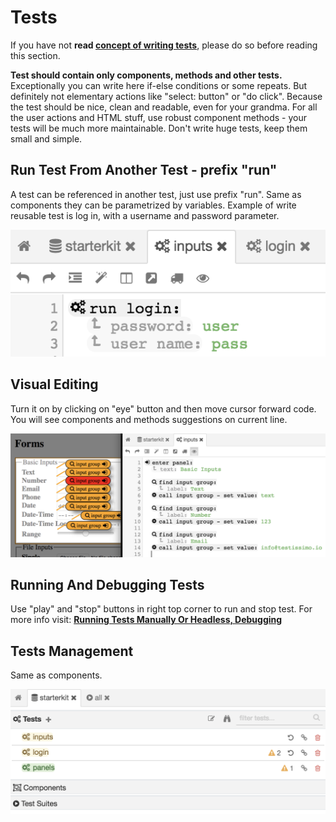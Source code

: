 # Tests

If you have not **read [concept of writing tests](#/concept-of-writing-tests)**, please do so before reading this section.

**Test should contain only components, methods and other tests.** Exceptionally you can write here if-else conditions or some repeats. But definitely not elementary actions like "select: button" or "do click". Because the test should be nice, clean and readable, even for your grandma. For all the user actions and HTML stuff, use robust component methods - your tests will be much more maintainable. Don't write huge tests, keep them small and simple.

## Run Test From Another Test - prefix "run"

A test can be referenced in another test, just use prefix "run". Same as components they can be parametrized by variables. Example of write reusable test is log in, with a username and password parameter. 

![](./images/test_usage.png)

## Visual Editing

Turn it on by clicking on "eye" button and then move cursor forward code. You will see components and methods suggestions on current line.

![](./images/components_visual_editing.png)

## Running And Debugging Tests

Use "play" and "stop" buttons in right top corner to run and stop test. For more info visit: **[Running Tests Manually Or Headless, Debugging](#/running-tests-manually-or-headless)**

## Tests Management

Same as components.

![](./images/tests_management.png)
